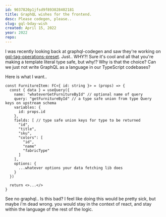 ```yaml
---
id: 9037820p1jfsd9f893028402181
title: GraphQL wishes for the frontend.
desc: Please codegen, please..
slug: gql-bday-wish
created: April 15, 2022
year: 2022
repo:
---
```


I was recently looking back at graphql-codegen and saw they're working on [gql-tag-operations-preset]("https://www.the-guild.dev/graphql/codegen/plugins/presets/gql-tag-operations-preset"). 
Just.. WHY?! Sure it's cool and all that you're making a template literal type safe, but why!? Why is that the choice?
Can we just not write GraphQL as a language in our TypeScript codebases? 

Here is what I want..

```
const FurnitureItem: FC<{ id: string }> = (props) => {
  const { data } = useQuery({
    name: "whateverGetFurnitureById" // optional name of query
    query: "getFurnitureById" // a type safe union from type Query keys on upstream schema
    variables: {
      id: props.id
    },
    fields: [ // type safe union keys for type to be returned
      "id",
      "title",
      "sku",
      "colors": [
        "id",
        "name"
        "fabricType"
      ]
    ],
    options: {
      ...whatever options your data fetching lib does
    }
  })

  return <>...</>
}
```

See no graphql.. Is this bad? I feel like doing this would be pretty sick, but maybe i'm dead wrong.
you would stay in the context of react, and stay within the language of the rest of the logic.


